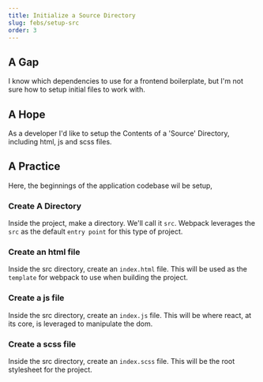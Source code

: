 ```yaml
---
title: Initialize a Source Directory
slug: febs/setup-src
order: 3
---
```


## A Gap

I know which dependencies to use for a frontend boilerplate, but I'm not sure how to setup initial files to work with.

## A Hope

As a developer I'd like to setup the Contents of a 'Source' Directory, including html, js and scss files.

## A Practice

Here, the beginnings of the application codebase wil be setup,

### Create A Directory

Inside the project, make a directory. We'll call it `src`. Webpack leverages the `src` as the default `entry point` for this type of project.

### Create an html file

Inside the src directory, create an `index.html` file. This will be used as the `template` for webpack to use when building the project.

### Create a js file

Inside the src directory, create an `index.js` file. This will be where react, at its core, is leveraged to manipulate the dom.

### Create a scss file

Inside the src directory, create an `index.scss` file. This will be the root stylesheet for the project.
